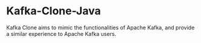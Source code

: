# Kafka-Clone-Java

Kafka Clone aims to mimic the functionalities of Apache Kafka, and
provide a similar experience to Apache Kafka users. 
